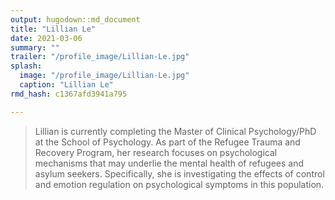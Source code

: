 ```yaml
---
output: hugodown::md_document
title: "Lillian Le"
date: 2021-03-06
summary: ""
trailer: "/profile_image/Lillian-Le.jpg"
splash:
  image: "/profile_image/Lillian-Le.jpg"
  caption: "Lillian Le"
rmd_hash: c1367afd3941a795

---
```


> Lillian is currently completing the Master of Clinical Psychology/PhD at the School of Psychology. As part of the Refugee Trauma and Recovery Program, her research focuses on psychological mechanisms that may underlie the mental health of refugees and asylum seekers. Specifically, she is investigating the effects of control and emotion regulation on psychological symptoms in this population.

